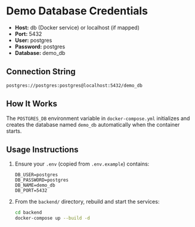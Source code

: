 # Demo Database Credentials

- **Host:** db (Docker service) or localhost (if mapped)
- **Port:** 5432  
- **User:** postgres  
- **Password:** postgres  
- **Database:** demo_db  

## Connection String

```text
postgres://postgres:postgres@localhost:5432/demo_db
```

## How It Works

The `POSTGRES_DB` environment variable in `docker-compose.yml` initializes and creates the database named `demo_db` automatically when the container starts.

## Usage Instructions

1. Ensure your `.env` (copied from `.env.example`) contains:

   ```
   DB_USER=postgres
   DB_PASSWORD=postgres
   DB_NAME=demo_db
   DB_PORT=5432
   ```

2. From the `backend/` directory, rebuild and start the services:

   ```bash
   cd backend
   docker-compose up --build -d